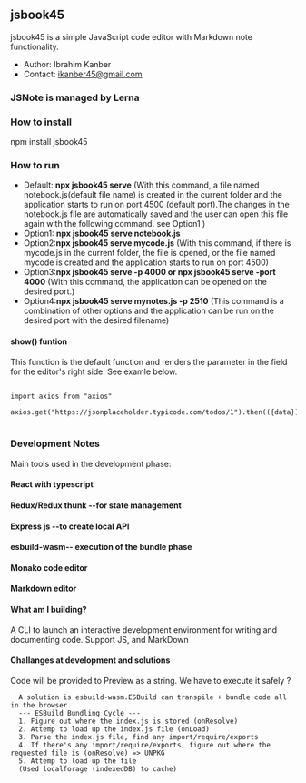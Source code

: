 ## jsbook45

jsbook45 is a simple JavaScript code editor with Markdown note functionality.

* Author: Ibrahim Kanber
* Contact: ikanber45@gmail.com

### JSNote is managed by Lerna


### How to install

npm install jsbook45

### How to run

* Default: **npx jsbook45 serve**  (With this command, a file named notebook.js(default file name) is created in the current folder and the application starts to run on port 4500 (default port).The changes in the notebook.js file are automatically saved and the user can open this file again with the following command. see Option1 )
* Option1: **npx jsbook45 serve notebook.js** 
* Option2:**npx jsbook45  serve mycode.js** (With this command, if there is mycode.js in the current folder, the file is opened, or the file named mycode is created and the application starts to run on port 4500)
* Option3:**npx jsbook45 serve -p 4000 or npx jsbook45 serve -port 4000** (With this command, the application can be opened on the desired port.)
* Option4:**npx jsbook45 serve mynotes.js -p 2510** (This command is a combination of other options and the application can be run on the desired port with the desired filename)

#### show() funtion


This function is the default function and renders the parameter in the field for the editor's right side. See examle below.

<pre>
<code>
import axios from "axios"

axios.get("https://jsonplaceholder.typicode.com/todos/1").then(({data})=>show(data))
</code>
</pre>

### Development Notes
Main tools used in the development phase:
#### React with typescript
#### Redux/Redux thunk --for state management
#### Express js --to create local API
#### esbuild-wasm-- execution of the bundle phase
#### Monako code editor
#### Markdown editor

#### What am I building?
A CLI to launch an interactive development environment for writing and documenting code. Support JS, and MarkDown

#### Challanges at development and solutions

Code will be provided to Preview as a string. We have to execute it safely ?

      A solution is esbuild-wasm.ESBuild can transpile + bundle code all in the browser. 
      --- ESBuild Bundling Cycle ---
      1. Figure out where the index.js is stored (onResolve)
      2. Attemp to load up the index.js file (onLoad)
      3. Parse the index.js file, find any import/require/exports
      4. If there's any import/require/exports, figure out where the requested file is (onResolve) => UNPKG
      5. Attemp to load up the file
      (Used localforage (indexedDB) to cache)
      





